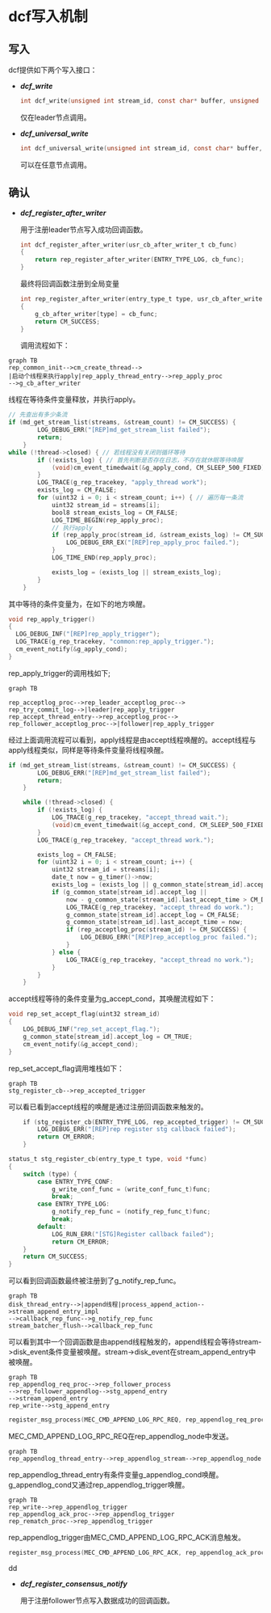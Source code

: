 # dcf写入机制

## 写入

dcf提供如下两个写入接口：

- ***dcf_write***
  
  ```c
  int dcf_write(unsigned int stream_id, const char* buffer, unsigned int length, unsigned long long key, unsigned long long *index);
  ```
  
  仅在leader节点调用。

- ***dcf_universal_write***
  
  ```c
  int dcf_universal_write(unsigned int stream_id, const char* buffer, unsigned int length, unsigned long long key, unsigned long long *index);
  ```
  
  可以在任意节点调用。

## 确认

- ***dcf_register_after_writer***
  
  用于注册leader节点写入成功回调函数。
  
  ```c
  int dcf_register_after_writer(usr_cb_after_writer_t cb_func)
  {
      return rep_register_after_writer(ENTRY_TYPE_LOG, cb_func);
  }
  ```
  
  最终将回调函数注册到全局变量
  
  ```c
  int rep_register_after_writer(entry_type_t type, usr_cb_after_writer_t cb_func)
  {
      g_cb_after_writer[type] = cb_func;
      return CM_SUCCESS;
  }
  ```
  
  调用流程如下：

```mermaid
graph TB
rep_common_init-->cm_create_thread-->
|启动个线程来执行apply|rep_apply_thread_entry-->rep_apply_proc
-->g_cb_after_writer
```

  线程在等待条件变量释放，并执行apply。

```c
// 先查出有多少条流
if (md_get_stream_list(streams, &stream_count) != CM_SUCCESS) {
        LOG_DEBUG_ERR("[REP]md_get_stream_list failed");
        return;
    }
while (!thread->closed) { // 若线程没有关闭则循环等待
        if (!exists_log) { // 首先判断是否存在日志，不存在就休眠等待唤醒
            (void)cm_event_timedwait(&g_apply_cond, CM_SLEEP_500_FIXED);
        }
        LOG_TRACE(g_rep_tracekey, "apply_thread work");
        exists_log = CM_FALSE;
        for (uint32 i = 0; i < stream_count; i++) { // 遍历每一条流
            uint32 stream_id = streams[i];
            bool8 stream_exists_log = CM_FALSE;
            LOG_TIME_BEGIN(rep_apply_proc);
            // 执行apply
            if (rep_apply_proc(stream_id, &stream_exists_log) != CM_SUCCESS) {
                LOG_DEBUG_ERR_EX("[REP]rep_apply_proc failed.");
            }
            LOG_TIME_END(rep_apply_proc);

            exists_log = (exists_log || stream_exists_log);
        }
    }
```

  其中等待的条件变量为，在如下的地方唤醒。

```c
void rep_apply_trigger()
{
  LOG_DEBUG_INF("[REP]rep_apply_trigger");
  LOG_TRACE(g_rep_tracekey, "common:rep_apply_trigger.");
  cm_event_notify(&g_apply_cond);
}
```

  rep_apply_trigger的调用栈如下;

```mermaid
graph TB

rep_acceptlog_proc-->rep_leader_acceptlog_proc-->
rep_try_commit_log-->|leader|rep_apply_trigger
rep_accept_thread_entry-->rep_acceptlog_proc-->
rep_follower_acceptlog_proc-->|follower|rep_apply_trigger
```

经过上面调用流程可以看到，apply线程是由accept线程唤醒的。accept线程与apply线程类似，同样是等待条件变量将线程唤醒。

```c
if (md_get_stream_list(streams, &stream_count) != CM_SUCCESS) {
        LOG_DEBUG_ERR("[REP]md_get_stream_list failed");
        return;
    }

    while (!thread->closed) {
        if (!exists_log) {
            LOG_TRACE(g_rep_tracekey, "accept_thread wait.");
            (void)cm_event_timedwait(&g_accept_cond, CM_SLEEP_500_FIXED);
        }
        LOG_TRACE(g_rep_tracekey, "accept_thread work.");

        exists_log = CM_FALSE;
        for (uint32 i = 0; i < stream_count; i++) {
            uint32 stream_id = streams[i];
            date_t now = g_timer()->now;
            exists_log = (exists_log || g_common_state[stream_id].accept_log);
            if (g_common_state[stream_id].accept_log ||
                now - g_common_state[stream_id].last_accept_time > CM_DEFAULT_HB_INTERVAL*MICROSECS_PER_MILLISEC) {
                LOG_TRACE(g_rep_tracekey, "accept_thread do work.");
                g_common_state[stream_id].accept_log = CM_FALSE;
                g_common_state[stream_id].last_accept_time = now;
                if (rep_acceptlog_proc(stream_id) != CM_SUCCESS) {
                    LOG_DEBUG_ERR("[REP]rep_acceptlog_proc failed.");
                }
            } else {
                LOG_TRACE(g_rep_tracekey, "accept_thread no work.");
            }
        }
    }
```

accept线程等待的条件变量为g_accept_cond，其唤醒流程如下：

```c
void rep_set_accept_flag(uint32 stream_id)
{
    LOG_DEBUG_INF("rep_set_accept_flag.");
    g_common_state[stream_id].accept_log = CM_TRUE;
    cm_event_notify(&g_accept_cond);
}
```

rep_set_accept_flag调用堆栈如下：

```mermaid
graph TB
stg_register_cb-->rep_accepted_trigger
```

可以看已看到accept线程的唤醒是通过注册回调函数来触发的。

```c
    if (stg_register_cb(ENTRY_TYPE_LOG, rep_accepted_trigger) != CM_SUCCESS) {
        LOG_DEBUG_ERR("[REP]rep register stg callback failed");
        return CM_ERROR;
    }
```

```c
status_t stg_register_cb(entry_type_t type, void *func)
{
    switch (type) {
        case ENTRY_TYPE_CONF:
            g_write_conf_func = (write_conf_func_t)func;
            break;
        case ENTRY_TYPE_LOG:
            g_notify_rep_func = (notify_rep_func_t)func;
            break;
        default:
            LOG_RUN_ERR("[STG]Register callback failed");
            return CM_ERROR;
    }
    return CM_SUCCESS;
}
```

可以看到回调函数最终被注册到了g_notify_rep_func。

```mermaid
graph TB
disk_thread_entry-->|append线程|process_append_action-->stream_append_entry_impl
-->callback_rep_func-->g_notify_rep_func
stream_batcher_flush-->callback_rep_func
```

可以看到其中一个回调函数是由append线程触发的，append线程会等待stream->disk_event条件变量被唤醒。stream->disk_event在stream_append_entry中被唤醒。

```mermaid
graph TB
rep_appendlog_req_proc-->rep_follower_process
-->rep_follower_appendlog-->stg_append_entry
-->stream_append_entry
rep_write-->stg_append_entry
```

```c
register_msg_process(MEC_CMD_APPEND_LOG_RPC_REQ, rep_appendlog_req_proc, PRIV_LOW);
```

MEC_CMD_APPEND_LOG_RPC_REQ在rep_appendlog_node中发送。

```mermaid
graph TB
rep_appendlog_thread_entry-->rep_appendlog_stream-->rep_appendlog_node
```

rep_appendlog_thread_entry有条件变量g_appendlog_cond唤醒。g_appendlog_cond又通过rep_appendlog_trigger唤醒。

```mermaid
graph TB
rep_write-->rep_appendlog_trigger
rep_appendlog_ack_proc-->rep_appendlog_trigger
rep_rematch_proc-->rep_appendlog_trigger

```

rep_appendlog_trigger由MEC_CMD_APPEND_LOG_RPC_ACK消息触发。

```c
register_msg_process(MEC_CMD_APPEND_LOG_RPC_ACK, rep_appendlog_ack_proc, PRIV_LOW);
```



dd

- ***dcf_register_consensus_notify***
  
  用于注册follower节点写入数据成功的回调函数。
